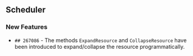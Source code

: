 ##  Scheduler

###    New Features

- `## 267086` - The methods `ExpandResource` and `CollapseResource` have been introduced to expand/collapse the resource programmatically.
